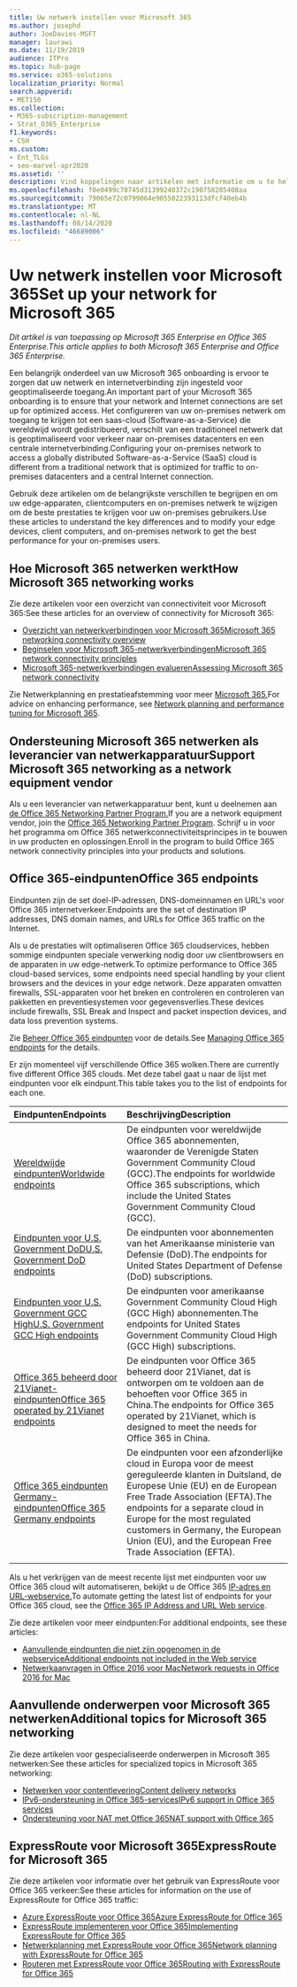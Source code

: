 ```yaml
---
title: Uw netwerk instellen voor Microsoft 365
ms.author: josephd
author: JoeDavies-MSFT
manager: laurawi
ms.date: 11/19/2019
audience: ITPro
ms.topic: hub-page
ms.service: o365-solutions
localization_priority: Normal
search.appverid:
- MET150
ms.collection:
- M365-subscription-management
- Strat_O365_Enterprise
f1.keywords:
- CSH
ms.custom:
- Ent_TLGs
- seo-marvel-apr2020
ms.assetid: ''
description: Vind koppelingen naar artikelen met informatie om u te helpen uw netwerk in te stellen voor Microsoft 365, waaronder een overzicht van netwerkconnectiviteit en een lijst met eindpunten.
ms.openlocfilehash: f0e0499c70745d31399240372c190758285408aa
ms.sourcegitcommit: 79065e72c0799064e9055022393113dfcf40eb4b
ms.translationtype: MT
ms.contentlocale: nl-NL
ms.lasthandoff: 08/14/2020
ms.locfileid: "46689006"
---
```

# <a name="set-up-your-network-for-microsoft-365"></a><span data-ttu-id="1d179-103">Uw netwerk instellen voor Microsoft 365</span><span class="sxs-lookup"><span data-stu-id="1d179-103">Set up your network for Microsoft 365</span></span>

<span data-ttu-id="1d179-104">*Dit artikel is van toepassing op Microsoft 365 Enterprise en Office 365 Enterprise.*</span><span class="sxs-lookup"><span data-stu-id="1d179-104">*This article applies to both Microsoft 365 Enterprise and Office 365 Enterprise.*</span></span>

<span data-ttu-id="1d179-105">Een belangrijk onderdeel van uw Microsoft 365 onboarding is ervoor te zorgen dat uw netwerk en internetverbinding zijn ingesteld voor geoptimaliseerde toegang.</span><span class="sxs-lookup"><span data-stu-id="1d179-105">An important part of your Microsoft 365 onboarding is to ensure that your network and Internet connections are set up for optimized access.</span></span> <span data-ttu-id="1d179-106">Het configureren van uw on-premises netwerk om toegang te krijgen tot een saas-cloud (Software-as-a-Service) die wereldwijd wordt gedistribueerd, verschilt van een traditioneel netwerk dat is geoptimaliseerd voor verkeer naar on-premises datacenters en een centrale internetverbinding.</span><span class="sxs-lookup"><span data-stu-id="1d179-106">Configuring your on-premises network to access a globally distributed Software-as-a-Service (SaaS) cloud is different from a traditional network that is optimized for traffic to on-premises datacenters and a central Internet connection.</span></span> 

<span data-ttu-id="1d179-107">Gebruik deze artikelen om de belangrijkste verschillen te begrijpen en om uw edge-apparaten, clientcomputers en on-premises netwerk te wijzigen om de beste prestaties te krijgen voor uw on-premises gebruikers.</span><span class="sxs-lookup"><span data-stu-id="1d179-107">Use these articles to understand the key differences and to modify your edge devices, client computers, and on-premises network to get the best performance for your on-premises users.</span></span>

## <a name="how-microsoft-365-networking-works"></a><span data-ttu-id="1d179-108">Hoe Microsoft 365 netwerken werkt</span><span class="sxs-lookup"><span data-stu-id="1d179-108">How Microsoft 365 networking works</span></span>

<span data-ttu-id="1d179-109">Zie deze artikelen voor een overzicht van connectiviteit voor Microsoft 365:</span><span class="sxs-lookup"><span data-stu-id="1d179-109">See these articles for an overview of connectivity for Microsoft 365:</span></span>

- [<span data-ttu-id="1d179-110">Overzicht van netwerkverbindingen voor Microsoft 365</span><span class="sxs-lookup"><span data-stu-id="1d179-110">Microsoft 365 networking connectivity overview</span></span>](microsoft-365-networking-overview.md)
- [<span data-ttu-id="1d179-111">Beginselen voor Microsoft 365-netwerkverbindingen</span><span class="sxs-lookup"><span data-stu-id="1d179-111">Microsoft 365 network connectivity principles</span></span>](microsoft-365-network-connectivity-principles.md)
- [<span data-ttu-id="1d179-112">Microsoft 365-netwerkverbindingen evalueren</span><span class="sxs-lookup"><span data-stu-id="1d179-112">Assessing Microsoft 365 network connectivity</span></span>](assessing-network-connectivity.md)

<span data-ttu-id="1d179-113">Zie Netwerkplanning en prestatieafstemming voor meer [Microsoft 365.](network-planning-and-performance.md)</span><span class="sxs-lookup"><span data-stu-id="1d179-113">For advice on enhancing performance, see [Network planning and performance tuning for Microsoft 365](network-planning-and-performance.md).</span></span>

## <a name="support-microsoft-365-networking-as-a-network-equipment-vendor"></a><span data-ttu-id="1d179-114">Ondersteuning Microsoft 365 netwerken als leverancier van netwerkapparatuur</span><span class="sxs-lookup"><span data-stu-id="1d179-114">Support Microsoft 365 networking as a network equipment vendor</span></span>

<span data-ttu-id="1d179-115">Als u een leverancier van netwerkapparatuur bent, kunt u deelnemen aan [de Office 365 Networking Partner Program.](microsoft-365-networking-partner-program.md)</span><span class="sxs-lookup"><span data-stu-id="1d179-115">If you are a network equipment vendor, join the [Office 365 Networking Partner Program](microsoft-365-networking-partner-program.md).</span></span> <span data-ttu-id="1d179-116">Schrijf u in voor het programma om Office 365 netwerkconnectiviteitsprincipes in te bouwen in uw producten en oplossingen.</span><span class="sxs-lookup"><span data-stu-id="1d179-116">Enroll in the program to build Office 365 network connectivity principles into your products and solutions.</span></span> 

## <a name="office-365-endpoints"></a><span data-ttu-id="1d179-117">Office 365-eindpunten</span><span class="sxs-lookup"><span data-stu-id="1d179-117">Office 365 endpoints</span></span>

<span data-ttu-id="1d179-118">Eindpunten zijn de set doel-IP-adressen, DNS-domeinnamen en URL's voor Office 365 internetverkeer.</span><span class="sxs-lookup"><span data-stu-id="1d179-118">Endpoints are the set of destination IP addresses, DNS domain names, and URLs for Office 365 traffic on the Internet.</span></span> 

<span data-ttu-id="1d179-119">Als u de prestaties wilt optimaliseren Office 365 cloudservices, hebben sommige eindpunten speciale verwerking nodig door uw clientbrowsers en de apparaten in uw edge-netwerk.</span><span class="sxs-lookup"><span data-stu-id="1d179-119">To optimize performance to Office 365 cloud-based services, some endpoints need special handling by your client browsers and the devices in your edge network.</span></span> <span data-ttu-id="1d179-120">Deze apparaten omvatten firewalls, SSL-apparaten voor het breken en controleren en controleren van pakketten en preventiesystemen voor gegevensverlies.</span><span class="sxs-lookup"><span data-stu-id="1d179-120">These devices include firewalls, SSL Break and Inspect and packet inspection devices, and data loss prevention systems.</span></span>

<span data-ttu-id="1d179-121">Zie [Beheer Office 365 eindpunten](managing-office-365-endpoints.md) voor de details.</span><span class="sxs-lookup"><span data-stu-id="1d179-121">See [Managing Office 365 endpoints](managing-office-365-endpoints.md) for the details.</span></span>

<span data-ttu-id="1d179-122">Er zijn momenteel vijf verschillende Office 365 wolken.</span><span class="sxs-lookup"><span data-stu-id="1d179-122">There are currently five different Office 365 clouds.</span></span> <span data-ttu-id="1d179-123">Met deze tabel gaat u naar de lijst met eindpunten voor elk eindpunt.</span><span class="sxs-lookup"><span data-stu-id="1d179-123">This table takes you to the list of endpoints for each one.</span></span>

| <span data-ttu-id="1d179-124">Eindpunten</span><span class="sxs-lookup"><span data-stu-id="1d179-124">Endpoints</span></span> | <span data-ttu-id="1d179-125">Beschrijving</span><span class="sxs-lookup"><span data-stu-id="1d179-125">Description</span></span> |
|:-------|:-----|
| [<span data-ttu-id="1d179-126">Wereldwijde eindpunten</span><span class="sxs-lookup"><span data-stu-id="1d179-126">Worldwide endpoints</span></span>](urls-and-ip-address-ranges.md) | <span data-ttu-id="1d179-127">De eindpunten voor wereldwijde Office 365 abonnementen, waaronder de Verenigde Staten Government Community Cloud (GCC).</span><span class="sxs-lookup"><span data-stu-id="1d179-127">The endpoints for worldwide Office 365 subscriptions, which include the United States Government Community Cloud (GCC).</span></span> |
| [<span data-ttu-id="1d179-128">Eindpunten voor U.S. Government DoD</span><span class="sxs-lookup"><span data-stu-id="1d179-128">U.S. Government DoD endpoints</span></span>](microsoft-365-u-s-government-dod-endpoints.md) | <span data-ttu-id="1d179-129">De eindpunten voor abonnementen van het Amerikaanse ministerie van Defensie (DoD).</span><span class="sxs-lookup"><span data-stu-id="1d179-129">The endpoints for United States Department of Defense (DoD) subscriptions.</span></span> |
| [<span data-ttu-id="1d179-130">Eindpunten voor U.S. Government GCC High</span><span class="sxs-lookup"><span data-stu-id="1d179-130">U.S. Government GCC High endpoints</span></span>](microsoft-365-u-s-government-gcc-high-endpoints.md) | <span data-ttu-id="1d179-131">De eindpunten voor amerikaanse Government Community Cloud High (GCC High) abonnementen.</span><span class="sxs-lookup"><span data-stu-id="1d179-131">The endpoints for United States Government Community Cloud High (GCC High) subscriptions.</span></span> |
| [<span data-ttu-id="1d179-132">Office 365 beheerd door 21Vianet-eindpunten</span><span class="sxs-lookup"><span data-stu-id="1d179-132">Office 365 operated by 21Vianet endpoints</span></span>](urls-and-ip-address-ranges-21vianet.md) | <span data-ttu-id="1d179-133">De eindpunten voor Office 365 beheerd door 21Vianet, dat is ontworpen om te voldoen aan de behoeften voor Office 365 in China.</span><span class="sxs-lookup"><span data-stu-id="1d179-133">The endpoints for Office 365 operated by 21Vianet, which is designed to meet the needs for Office 365 in China.</span></span> |
| [<span data-ttu-id="1d179-134">Office 365 eindpunten Germany-eindpunten</span><span class="sxs-lookup"><span data-stu-id="1d179-134">Office 365 Germany endpoints</span></span>](microsoft-365-germany-endpoints.md) | <span data-ttu-id="1d179-135">De eindpunten voor een afzonderlijke cloud in Europa voor de meest gereguleerde klanten in Duitsland, de Europese Unie (EU) en de European Free Trade Association (EFTA).</span><span class="sxs-lookup"><span data-stu-id="1d179-135">The endpoints for a separate cloud in Europe for the most regulated customers in Germany, the European Union (EU), and the European Free Trade Association (EFTA).</span></span> |
|||

<span data-ttu-id="1d179-136">Als u het verkrijgen van de meest recente lijst met eindpunten voor uw Office 365 cloud wilt automatiseren, bekijkt u de Office 365 [IP-adres en URL-webservice.](microsoft-365-ip-web-service.md)</span><span class="sxs-lookup"><span data-stu-id="1d179-136">To automate getting the latest list of endpoints for your Office 365 cloud, see the [Office 365 IP Address and URL Web service](microsoft-365-ip-web-service.md).</span></span>

<span data-ttu-id="1d179-137">Zie deze artikelen voor meer eindpunten:</span><span class="sxs-lookup"><span data-stu-id="1d179-137">For additional endpoints, see these articles:</span></span>

- [<span data-ttu-id="1d179-138">Aanvullende eindpunten die niet zijn opgenomen in de webservice</span><span class="sxs-lookup"><span data-stu-id="1d179-138">Additional endpoints not included in the Web service</span></span>](additional-office365-ip-addresses-and-urls.md)
- [<span data-ttu-id="1d179-139">Netwerkaanvragen in Office 2016 voor Mac</span><span class="sxs-lookup"><span data-stu-id="1d179-139">Network requests in Office 2016 for Mac</span></span>](network-requests-in-office-2016-for-mac.md)


## <a name="additional-topics-for-microsoft-365-networking"></a><span data-ttu-id="1d179-140">Aanvullende onderwerpen voor Microsoft 365 netwerken</span><span class="sxs-lookup"><span data-stu-id="1d179-140">Additional topics for Microsoft 365 networking</span></span>

<span data-ttu-id="1d179-141">Zie deze artikelen voor gespecialiseerde onderwerpen in Microsoft 365 netwerken:</span><span class="sxs-lookup"><span data-stu-id="1d179-141">See these articles for specialized topics in Microsoft 365 networking:</span></span>

- [<span data-ttu-id="1d179-142">Netwerken voor contentlevering</span><span class="sxs-lookup"><span data-stu-id="1d179-142">Content delivery networks</span></span>](content-delivery-networks.md)
- [<span data-ttu-id="1d179-143">IPv6-ondersteuning in Office 365-services</span><span class="sxs-lookup"><span data-stu-id="1d179-143">IPv6 support in Office 365 services</span></span>](ipv6-support.md)
- [<span data-ttu-id="1d179-144">Ondersteuning voor NAT met Office 365</span><span class="sxs-lookup"><span data-stu-id="1d179-144">NAT support with Office 365</span></span>](nat-support-with-microsoft-365.md)

## <a name="expressroute-for-microsoft-365"></a><span data-ttu-id="1d179-145">ExpressRoute voor Microsoft 365</span><span class="sxs-lookup"><span data-stu-id="1d179-145">ExpressRoute for Microsoft 365</span></span>

<span data-ttu-id="1d179-146">Zie deze artikelen voor informatie over het gebruik van ExpressRoute voor Office 365 verkeer:</span><span class="sxs-lookup"><span data-stu-id="1d179-146">See these articles for information on the use of ExpressRoute for Office 365 traffic:</span></span>

- [<span data-ttu-id="1d179-147">Azure ExpressRoute voor Office 365</span><span class="sxs-lookup"><span data-stu-id="1d179-147">Azure ExpressRoute for Office 365</span></span>](azure-expressroute.md)
- [<span data-ttu-id="1d179-148">ExpressRoute implementeren voor Office 365</span><span class="sxs-lookup"><span data-stu-id="1d179-148">Implementing ExpressRoute for Office 365</span></span>](implementing-expressroute.md)
- [<span data-ttu-id="1d179-149">Netwerkplanning met ExpressRoute voor Office 365</span><span class="sxs-lookup"><span data-stu-id="1d179-149">Network planning with ExpressRoute for Office 365</span></span>](network-planning-with-expressroute.md)
- [<span data-ttu-id="1d179-150">Routeren met ExpressRoute voor Office 365</span><span class="sxs-lookup"><span data-stu-id="1d179-150">Routing with ExpressRoute for Office 365</span></span>](routing-with-expressroute.md)
